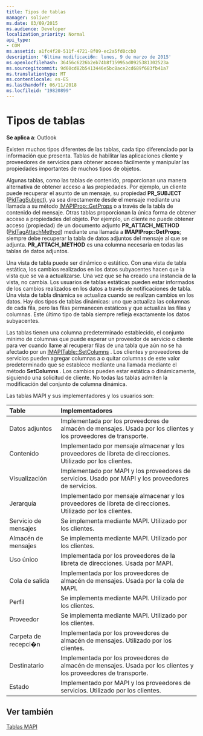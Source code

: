 ```yaml
---
title: Tipos de tablas
manager: soliver
ms.date: 03/09/2015
ms.audience: Developer
localization_priority: Normal
api_type:
- COM
ms.assetid: a1fc4f20-511f-4721-8f09-ec2a5fd0ccb0
description: '�ltima modificaci�n: lunes, 9 de marzo de 2015'
ms.openlocfilehash: 36456c6226b2eb74b8f15995ad0925381302523a
ms.sourcegitcommit: 9d60cd82b5413446e5bc8ace2cd689f683fb41a7
ms.translationtype: MT
ms.contentlocale: es-ES
ms.lasthandoff: 06/11/2018
ms.locfileid: "19820899"
---
```

# <a name="types-of-tables"></a>Tipos de tablas

  
  
**Se aplica a**: Outlook 
  
Existen muchos tipos diferentes de las tablas, cada tipo diferenciado por la información que presenta. Tablas de habilitar las aplicaciones cliente y proveedores de servicios para obtener acceso fácilmente y manipular las propiedades importantes de muchos tipos de objetos. 
  
Algunas tablas, como las tablas de contenido, proporcionan una manera alternativa de obtener acceso a las propiedades. Por ejemplo, un cliente puede recuperar el asunto de un mensaje, su propiedad **PR_SUBJECT** ([PidTagSubject](pidtagsubject-canonical-property.md)), ya sea directamente desde el mensaje mediante una llamada a su método [IMAPIProp::GetProps](imapiprop-getprops.md) o a través de la tabla de contenido del mensaje. Otras tablas proporcionan la única forma de obtener acceso a propiedades del objeto. Por ejemplo, un cliente no puede obtener acceso (propiedad) de un documento adjunto **PR_ATTACH_METHOD** ([PidTagAttachMethod](pidtagattachmethod-canonical-property.md)) mediante una llamada a **IMAPIProp::GetProps**; siempre debe recuperar la tabla de datos adjuntos del mensaje al que se adjunta. **PR_ATTACH_METHOD** es una columna necesaria en todas las tablas de datos adjuntos. 
  
Una vista de tabla puede ser dinámico o estático. Con una vista de tabla estática, los cambios realizados en los datos subyacentes hacen que la vista que se va a actualizarse. Una vez que se ha creado una instancia de la vista, no cambia. Los usuarios de tablas estáticas pueden estar informados de los cambios realizados en los datos a través de notificaciones de tabla. Una vista de tabla dinámica se actualiza cuando se realizan cambios en los datos. Hay dos tipos de tablas dinámicas: uno que actualiza las columnas de cada fila, pero las filas permanecen estáticos y que actualiza las filas y columnas. Este último tipo de tabla siempre refleja exactamente los datos subyacentes.
  
Las tablas tienen una columna predeterminado establecido, el conjunto mínimo de columnas que puede esperar un proveedor de servicio o cliente para ver cuando llame al recuperar filas de una tabla que aún no se ha afectado por un [IMAPITable::SetColumns](imapitable-setcolumns.md) . Los clientes y proveedores de servicios pueden agregar columnas a o quitar columnas de este valor predeterminado que se establece mediante una llamada mediante el método **SetColumns** . Los cambios pueden estar estática o dinámicamente, siguiendo una solicitud de cliente. No todas las tablas admiten la modificación del conjunto de columna dinámica. 
  
Las tablas MAPI y sus implementadores y los usuarios son:
  
|**Table**|**Implementadores**|
|:-----|:-----|
|Datos adjuntos  <br/> |Implementada por los proveedores de almacén de mensajes. Usada por los clientes y los proveedores de transporte.  <br/> |
|Contenido  <br/> |Implementado por mensaje almacenar y los proveedores de libreta de direcciones. Utilizado por los clientes.  <br/> |
|Visualización  <br/> |Implementado por MAPI y los proveedores de servicios. Usado por MAPI y los proveedores de servicios.  <br/> |
|Jerarquía  <br/> |Implementado por mensaje almacenar y los proveedores de libreta de direcciones. Utilizado por los clientes.  <br/> |
|Servicio de mensajes  <br/> |Se implementa mediante MAPI. Utilizado por los clientes.  <br/> |
|Almacén de mensajes  <br/> |Se implementa mediante MAPI. Utilizado por los clientes.  <br/> |
|Uso único  <br/> |Implementada por los proveedores de la libreta de direcciones. Usada por MAPI.  <br/> |
|Cola de salida  <br/> |Implementada por los proveedores de almacén de mensajes. Usada por la cola de MAPI.  <br/> |
|Perfil  <br/> |Se implementa mediante MAPI. Utilizado por los clientes.  <br/> |
|Proveedor  <br/> |Se implementa mediante MAPI. Utilizado por los clientes.  <br/> |
|Carpeta de recepci�n  <br/> |Implementada por los proveedores de almacén de mensajes. Utilizado por los clientes.  <br/> |
|Destinatario  <br/> |Implementada por los proveedores de almacén de mensajes. Usada por los clientes y los proveedores de transporte.  <br/> |
|Estado  <br/> |Implementado por MAPI y los proveedores de servicios. Utilizado por los clientes.  <br/> |
   
## <a name="see-also"></a>Ver también



[Tablas MAPI](mapi-tables.md)

